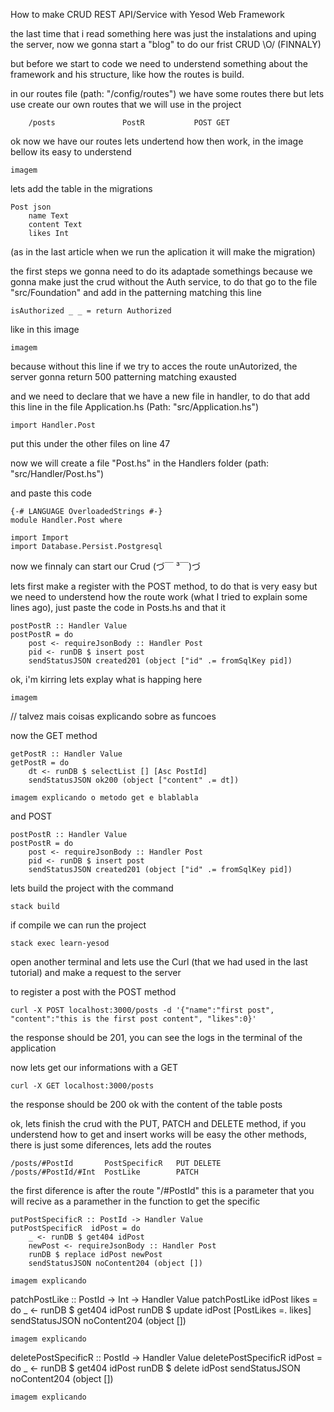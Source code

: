 How to make CRUD REST API/Service with Yesod Web Framework

the last time that i read something here was just the instalations and uping the server, now we gonna start a "blog" to do our frist CRUD \O/ (FINNALY)

but before we start to code we need to understend something about the framework and his structure, like how the routes is build.

in our routes file (path: "/config/routes") we have some routes there but lets use create our own routes that we will use in the project

		/posts               PostR           POST GET 
	

ok now we have our routes lets undertend how then work, in the image bellow its easy to understend

	imagem

lets add the table in the migrations

	Post json
		name Text
		content Text
		likes Int

(as in the last article when we run the aplication it will make the migration)

the first steps we gonna need to do its adaptade somethings because we gonna make just the crud without the Auth service, to do that go to the file "src/Foundation" and add in the patterning matching this line
	
	isAuthorized _ _ = return Authorized

like in this image
	
	imagem

because without this line if we try to acces the route unAutorized, the server gonna return 500 patterning matching exausted


and we need to declare that we have a new file in handler, to do that add this line in the file Application.hs (Path: "src/Application.hs")

	import Handler.Post

put this under the other files on line 47

now we will create a file "Post.hs" in the Handlers folder (path: "src/Handler/Post.hs") 

and paste this code

	{-# LANGUAGE OverloadedStrings #-}
	module Handler.Post where

	import Import
	import Database.Persist.Postgresql


now we finnaly can start our Crud (づ￣ ³￣)づ

lets first make a register with the POST method, to do that is very easy but we need to understend how the route work (what I tried to explain some lines ago), just paste the code in Posts.hs and that it 

	postPostR :: Handler Value
	postPostR = do
		post <- requireJsonBody :: Handler Post
		pid <- runDB $ insert post
		sendStatusJSON created201 (object ["id" .= fromSqlKey pid])

ok, i'm kirring lets explay what is happing here

	imagem

// talvez mais coisas explicando sobre as funcoes

now the GET method 

	getPostR :: Handler Value
	getPostR = do
    	dt <- runDB $ selectList [] [Asc PostId]
    	sendStatusJSON ok200 (object ["content" .= dt])

	imagem explicando o metodo get e blablabla

and POST

	postPostR :: Handler Value
	postPostR = do
		post <- requireJsonBody :: Handler Post
		pid <- runDB $ insert post
		sendStatusJSON created201 (object ["id" .= fromSqlKey pid])

lets build the project with the command 

	stack build

if compile we can run the project 

	stack exec learn-yesod

open another terminal and lets use the Curl (that we had used in the last tutorial) and make a request to the server

to register a post with the POST method

	curl -X POST localhost:3000/posts -d '{"name":"first post", "content":"this is the first post content", "likes":0}'

the response should be 201, you can see the logs in the terminal of the application

now lets get our informations with a GET

	curl -X GET localhost:3000/posts

the response should be 200 ok with the content of the table posts

ok, lets finish the crud with the PUT, PATCH and DELETE method, if you understend how to get and insert works will be easy the other methods, there is just some diferences, lets add the routes

 	/posts/#PostId       PostSpecificR   PUT DELETE
	/posts/#PostId/#Int  PostLike        PATCH

the first diference is after the route "/#PostId" this is a parameter that you will recive as a paramether in the function to get the specific

	putPostSpecificR :: PostId -> Handler Value
	putPostSpecificR  idPost = do
		_ <- runDB $ get404 idPost
		newPost <- requireJsonBody :: Handler Post
		runDB $ replace idPost newPost
		sendStatusJSON noContent204 (object [])

	imagem explicando

patchPostLike :: PostId -> Int -> Handler Value
patchPostLike idPost likes = do
    _ <- runDB $ get404 idPost
    runDB $ update idPost [PostLikes =. likes]
    sendStatusJSON noContent204 (object [])

	imagem explicando

deletePostSpecificR :: PostId -> Handler Value
deletePostSpecificR idPost = do
    _ <- runDB $ get404 idPost
    runDB $ delete idPost
    sendStatusJSON noContent204 (object [])

 	imagem explicando